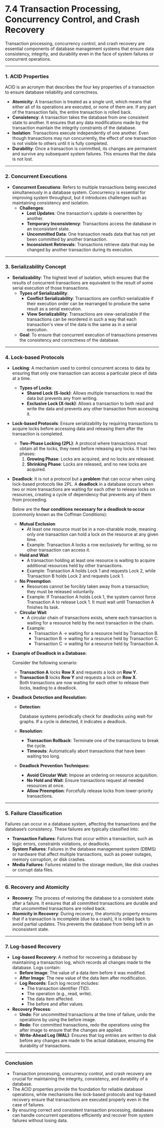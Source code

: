 # 7.4 Transaction Processing, Concurrency Control, and Crash Recovery

Transaction processing, concurrency control, and crash recovery are essential components of database management systems that ensure data consistency, integrity, and durability even in the face of system failures or concurrent operations.

***

### **1. ACID Properties**

ACID is an acronym that describes the four key properties of a transaction to ensure database reliability and correctness.

* **Atomicity**: A transaction is treated as a single unit, which means that either all of its operations are executed, or none of them are. If any part of the transaction fails, the entire transaction is rolled back.
* **Consistency**: A transaction takes the database from one consistent state to another. It ensures that any data modifications made by the transaction maintain the integrity constraints of the database.
* **Isolation**: Transactions execute independently of one another. Even though transactions may run concurrently, the effect of one transaction is not visible to others until it is fully completed.
* **Durability**: Once a transaction is committed, its changes are permanent and survive any subsequent system failures. This ensures that the data is not lost.

***

### **2. Concurrent Executions**

* **Concurrent Executions**: Refers to multiple transactions being executed simultaneously in a database system. Concurrency is essential for improving system throughput, but it introduces challenges such as maintaining consistency and isolation.
  * **Challenges**:
    * **Lost Updates**: One transaction's update is overwritten by another.
    * **Temporary Inconsistency**: Transactions access the database in an inconsistent state.
    * **Uncommitted Data**: One transaction reads data that has not yet been committed by another transaction.
    * **Inconsistent Retrievals**: Transactions retrieve data that may be changed by another transaction during its execution.

***

### **3. Serializability Concept**

* **Serializability**: The highest level of isolation, which ensures that the results of concurrent transactions are equivalent to the result of some serial execution of those transactions.
  * **Types of Serializability**:
    * **Conflict Serializability**: Transactions are conflict-serializable if their execution order can be rearranged to produce the same result as a serial execution.
    * **View Serializability**: Transactions are view-serializable if the transactions can be reordered in such a way that each transaction's view of the data is the same as in a serial execution.
  * **Goal**: To ensure that concurrent execution of transactions preserves the consistency and correctness of the database.

***

### **4. Lock-based Protocols**

* **Locking**: A mechanism used to control concurrent access to data by ensuring that only one transaction can access a particular piece of data at a time.
  * **Types of Locks**:
    * **Shared Lock (S-lock)**: Allows multiple transactions to read the data but prevents any from writing.
    * **Exclusive Lock (X-lock)**: Allows a transaction to both read and write the data and prevents any other transaction from accessing it.
* **Lock-based Protocols**: Ensure serializability by requiring transactions to acquire locks before accessing data and releasing them after the transaction is completed.
  * **Two-Phase Locking (2PL)**: A protocol where transactions must obtain all the locks, they need before releasing any locks. It has two phases:
    1. **Growing Phase**: Locks are acquired, and no locks are released.
    2. **Shrinking Phase**: Locks are released, and no new locks are acquired.
*   **Deadlock**: It is not a protocol but a **problem** that can occur when using lock-based protocols like 2PL. A **deadlock** in a database occurs when two or more transactions are waiting for each other to release locks on resources, creating a cycle of dependency that prevents any of them from proceeding.&#x20;

    Below are the **four conditions necessary for a deadlock to occur** (commonly known as the Coffman Conditions):

    * **Mutual Exclusion**
      * At least one resource must be in a non-sharable mode, meaning only one transaction can hold a lock on the resource at any given time.
      * Example: Transaction A locks a row exclusively for writing, so no other transaction can access it.
    * **Hold and Wait**
      * A transaction holding at least one resource is waiting to acquire additional resources held by other transactions.
      * Example: Transaction A holds Lock 1 and requests Lock 2, while Transaction B holds Lock 2 and requests Lock 1.
    * **No Preemption**
      * Resources cannot be forcibly taken away from a transaction; they must be released voluntarily.
      * Example: If Transaction A holds Lock 1, the system cannot force Transaction A to release Lock 1. It must wait until Transaction A finishes its task.
    * **Circular Wait**
      * A circular chain of transactions exists, where each transaction is waiting for a resource held by the next transaction in the chain.
      * Example:
        * Transaction A → waiting for a resource held by Transaction B.
        * Transaction B → waiting for a resource held by Transaction C.
        * Transaction C → waiting for a resource held by Transaction A.
*   **Example of Deadlock in a Database:**

    Consider the following scenario:

    * **Transaction A** locks **Row X** and requests a lock on **Row Y**.
    * **Transaction B** locks **Row Y** and requests a lock on **Row X**.\
      Both transactions are now waiting for each other to release their locks, leading to a deadlock.
* **Deadlock Detection and Resolution:**
  *   **Detection**:

      Database systems periodically check for deadlocks using wait-for graphs. If a cycle is detected, it indicates a deadlock.
  * **Resolution**:
    * **Transaction Rollback**: Terminate one of the transactions to break the cycle.
    * **Timeouts**: Automatically abort transactions that have been waiting too long.
  * **Deadlock Prevention Techniques:**
    * **Avoid Circular Wait**: Impose an ordering on resource acquisition.
    * **No Hold and Wait**: Ensure transactions request all needed resources at once.
    * **Allow Preemption**: Forcefully release locks from lower-priority transactions.

***

### **5. Failure Classification**

Failures can occur in a database system, affecting the transactions and the database’s consistency. These failures are typically classified into:

* **Transaction Failures**: Failures that occur within a transaction, such as logic errors, constraints violations, or deadlocks.
* **System Failures**: Failures in the database management system (DBMS) or hardware that affect multiple transactions, such as power outages, memory corruption, or disk crashes.
* **Media Failures**: Failures related to the storage medium, like disk crashes or corrupt data files.

***

### **6. Recovery and Atomicity**

* **Recovery**: The process of restoring the database to a consistent state after a failure. It ensures that all committed transactions are durable and that uncommitted transactions are rolled back.
* **Atomicity in Recovery**: During recovery, the atomicity property ensures that if a transaction is incomplete (due to a crash), it is rolled back to avoid partial updates. This prevents the database from being left in an inconsistent state.

***

### **7. Log-based Recovery**

* **Log-based Recovery**: A method for recovering a database by maintaining a transaction log, which records all changes made to the database. Logs contain:
  * **Before Image**: The value of a data item before it was modified.
  * **After Image**: The new value of the data item after modification.
  * **Log Records**: Each log record includes:
    * The transaction identifier (TID).
    * The operation (e.g., read, write).
    * The data item affected.
    * The before and after values.
* **Recovery Process**:
  * **Undo**: For uncommitted transactions at the time of failure, undo the operations by using the before image.
  * **Redo**: For committed transactions, redo the operations using the after image to ensure that the changes are applied.
  * **Write-Ahead Log (WAL)**: Ensures that log entries are written to disk before any changes are made to the actual database, ensuring the durability of transactions.

***

### **Conclusion**

* Transaction processing, concurrency control, and crash recovery are crucial for maintaining the integrity, consistency, and durability of a database.&#x20;
* The ACID properties provide the foundation for reliable database operations, while mechanisms like lock-based protocols and log-based recovery ensure that transactions are executed properly even in the case of failures.
* By ensuring correct and consistent transaction processing, databases can handle concurrent operations efficiently and recover from system failures without losing data.
